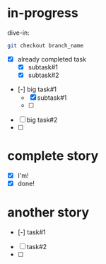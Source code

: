 # in-progress
dive-in:
```sh
git checkout branch_name
```
- [x] already completed task
    - [x] subtask#1
    - [x] subtask#2
- [-] big task#1
    - [x] subtask#1
    - [ ] 
- [ ] big task#2
- [ ] 

# complete story
- [x] I'm!
- [x] done!

# another story
- [-] task#1
- [ ] task#2
- [ ] 

